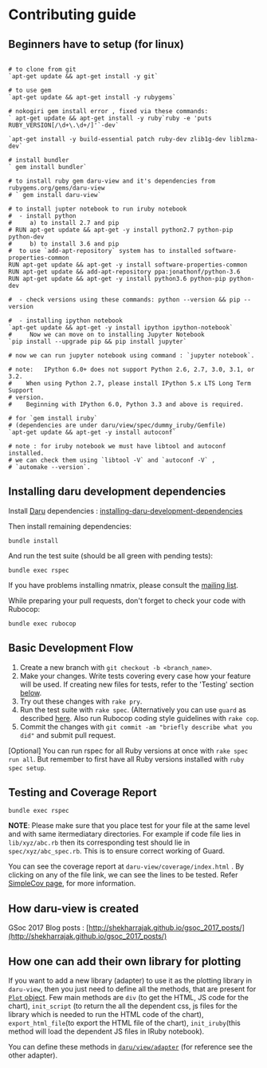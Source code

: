 # Contributing guide

## Beginners have to setup (for linux)

```

# to clone from git
`apt-get update && apt-get install -y git`

# to use gem
`apt-get update && apt-get install -y rubygems`

# nokogiri gem install error , fixed via these commands:
` apt-get update && apt-get install -y ruby`ruby -e 'puts RUBY_VERSION[/\d+\.\d+/]'`-dev`

`apt-get install -y build-essential patch ruby-dev zlib1g-dev liblzma-dev`

# install bundler
` gem install bundler`

# to install ruby gem daru-view and it's dependencies from rubygems.org/gems/daru-view
# ` gem install daru-view`

# to install jupter notebook to run iruby notebook
#  - install python
#     a) to install 2.7 and pip
# RUN apt-get update && apt-get -y install python2.7 python-pip python-dev
#     b) to install 3.6 and pip
#  to use `add-apt-repository` system has to installed software-properties-common
RUN apt-get update && apt-get -y install software-properties-common
RUN apt-get update && add-apt-repository ppa:jonathonf/python-3.6
RUN apt-get update && apt-get -y install python3.6 python-pip python-dev

#  - check versions using these commands: python --version && pip --version

#  - installing ipython notebook
`apt-get update && apt-get -y install ipython ipython-notebook`
#     Now we can move on to installing Jupyter Notebook
`pip install --upgrade pip && pip install jupyter`

# now we can run jupyter notebook using command : `jupyter notebook`.

# note:   IPython 6.0+ does not support Python 2.6, 2.7, 3.0, 3.1, or 3.2.
#    When using Python 2.7, please install IPython 5.x LTS Long Term Support
# version.
#    Beginning with IPython 6.0, Python 3.3 and above is required.

# for `gem install iruby`
# (dependencies are under daru/view/spec/dummy_iruby/Gemfile)
`apt-get update && apt-get -y install autoconf`

# note : for iruby notebook we must have libtool and autoconf installed.
# we can check them using `libtool -V` and `autoconf -V` ,
# `automake --version`.
```

## Installing daru development dependencies

Install [Daru](https://github.com/SciRuby/daru) dependencies : [installing-daru-development-dependencies](https://github.com/SciRuby/daru/blob/master/CONTRIBUTING.md#installing-daru-development-dependencies)


Then install remaining dependencies:

  `bundle install`

And run the test suite (should be all green with pending tests):

  `bundle exec rspec`

If you have problems installing nmatrix, please consult the [mailing list](https://groups.google.com/forum/#!forum/sciruby-dev).

While preparing your pull requests, don't forget to check your code with Rubocop:

  `bundle exec rubocop`


## Basic Development Flow

1. Create a new branch with `git checkout -b <branch_name>`.
2. Make your changes. Write tests covering every case how your feature will be used. If creating new files for tests, refer to the 'Testing' section [below](#Testing).
3. Try out these changes with `rake pry`.
4. Run the test suite with `rake spec`. (Alternatively you can use `guard` as described [here](https://github.com/SciRuby/daru/blob/master/CONTRIBUTING.md#testing). Also run Rubocop coding style guidelines with `rake cop`.
5. Commit the changes with `git commit -am "briefly describe what you did"` and submit pull request.

[Optional] You can run rspec for all Ruby versions at once with `rake spec run all`. But remember to first have all Ruby versions installed with `ruby spec setup`.


## Testing and Coverage Report


  `bundle exec rspec`

**NOTE**: Please make sure that you place test for your file at the same level and with same itermediatary directories. For example if code file lies in `lib/xyz/abc.rb` then its corresponding test should lie in `spec/xyz/abc_spec.rb`. This is to ensure correct working of Guard.

You can see the coverage report at `daru-view/coverage/index.html` . By clicking on any of the file link, we can see the lines to be tested. Refer [SimpleCov page](https://github.com/colszowka/simplecov), for more information.


## How daru-view is created

GSoc 2017 Blog posts : [http://shekharrajak.github.io/gsoc_2017_posts/](http://shekharrajak.github.io/gsoc_2017_posts/)


## How one can add their own library for plotting

If you want to add a new library (adapter) to use it as the plotting library in `daru-view`,
then you just need to define all the methods, that are present for [`Plot` object](https://github.com/Shekharrajak/daru-view/blob/master/lib/daru/view/plot.rb). Few main methods are `div` 
(to get the HTML, JS code for the chart), `init_script` (to return the all the dependent css, js files for the library which is needed to run the HTML code of the chart), `export_html_file`(to export the HTML file of the chart), `init_iruby`(this method will load the dependent JS files in IRuby notebook).

You can define these methods in [`daru/view/adapter`](https://github.com/Shekharrajak/daru-view/tree/master/lib/daru/view/adapters) (for reference see the other adapter).
